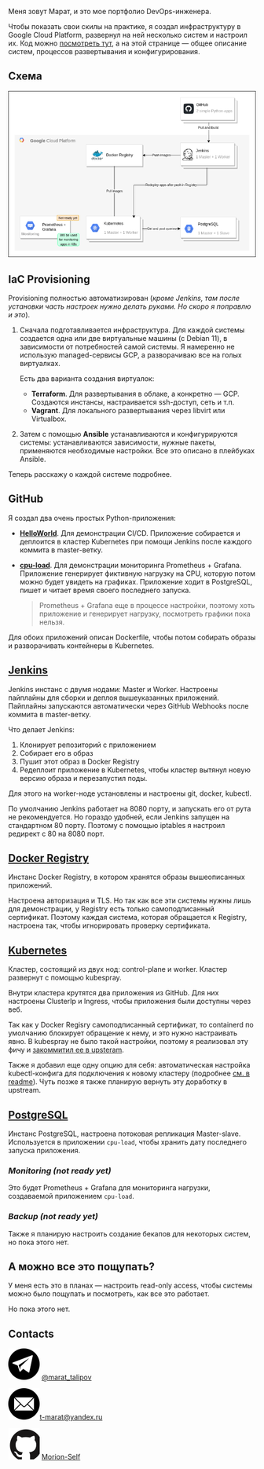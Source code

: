 
Меня зовут Марат, и это мое портфолио DevOps-инженера.

Чтобы показать свои скилы на практике, я создал инфраструктуру в Google Cloud Platform, развернул на ней несколько систем и настроил их. Код можно <a href="https://github.com/morion-devops" target="_blank">посмотреть тут</a>, а на этой странице — общее описание систем, процессов развертывания и конфигурирования.
 
 <!-- ----------------------------------------------------------------------------------------- -->

## Схема

![](./images/scheme.png)

<!-- ----------------------------------------------------------------------------------------- -->

## IaC Provisioning

Provisioning полностью автоматизирован (*кроме Jenkins, там после установки часть настроек нужно делать руками. Но скоро я поправлю и это*).

1. Сначала подготавливается инфраструктура. Для каждой системы создается одна или две виртуальные машины (с Debian 11), в зависимости от потребностей самой системы. Я намеренно не использую managed-сервисы GCP, а разворачиваю все на голых виртуалках.

   Есть два варианта создания виртуалок:

   * **Terraform**. Для развертывания в облаке, а конкретно — GCP. Создаются инстансы, настраивается ssh-доступ, сеть и т.п. 
   * **Vagrant**. Для локального развертывания через libvirt или Virtualbox.

1. Затем с помощью **Ansible** устанавливаются и конфигурируются системы: устанавливаются зависимости, нужные пакеты, применяются необходимые настройки. Все это описано в плейбуках Ansible.

Теперь расскажу о каждой системе подробнее.

<!-- ----------------------------------------------------------------------------------------- -->

## GitHub

Я создал два очень простых Python-приложения: 

* **<a href="https://github.com/morion-devops/hello" target="_blank">HelloWorld</a>**. Для демонстрации CI/CD. Приложение собирается и деплоится в кластер Kubernetes при помощи Jenkins после каждого коммита в master-ветку.

* **<a href="https://github.com/morion-devops/cpu-load" target="_blank">cpu-load</a>**. Для демонстрации мониторинга Prometheus + Grafana. Приложение генерирует фиктивную нагрузку на CPU, которую потом можно будет увидеть на графиках. Приложение ходит в PostgreSQL, пишет и читает время своего последнего запуска.

   > Prometheus + Grafana еще в процессе настройки, поэтому хоть приложение и генерирует нагрузку, посмотреть графики пока нельзя.

Для обоих приложений описан Dockerfile, чтобы потом собирать образы и разворачивать контейнеры в Kubernetes.

<!-- ----------------------------------------------------------------------------------------- -->

## <a href="https://github.com/morion-devops/jenkins" target="_blank">Jenkins</a>

Jenkins инстанс с двумя нодами: Master и Worker. Настроены пайплайны для сборки и деплоя вышеуказанных приложений. Пайплайны запускаются автоматически через GitHub Webhooks после коммита в master-ветку. 

Что делает Jenkins:

1. Клонирует репозиторий с приложением
1. Собирает его в образ
1. Пушит этот образ в Docker Registry
1. Редеплоит приложение в Kubernetes, чтобы кластер вытянул новую версию образа и перезапустил поды.

Для этого на worker-ноде установлены и настроены git, docker, kubectl.

По умолчанию Jenkins работает на 8080 порту, и запускать его от рута не рекомендуется. Но гораздо удобней, если Jenkins запущен на стандартном 80 порту. Поэтому с помощью iptables я настроил редирект с 80 на 8080 порт.

<!-- ----------------------------------------------------------------------------------------- -->

## <a href="https://github.com/morion-devops/registry" target="_blank">Docker Registry</a>

Инстанс Docker Registry, в котором хранятся образы вышеописанных приложений. 

Настроена авторизация и TLS. Но так как все эти системы нужны лишь для демонстрации, у Registry есть только самоподписанный сертификат. Поэтому каждая система, которая обращается к Registry, настроена так, чтобы игнорировать проверку сертификата.

<!-- ----------------------------------------------------------------------------------------- -->

## <a href="https://github.com/morion-devops/kubernetes" target="_blank">Kubernetes</a>

Кластер, состоящий из двух нод: control-plane и worker. Кластер развернут с помощью kubespray.

Внутри кластера крутятся два приложения из GitHub. Для них настроены ClusterIp и Ingress, чтобы приложения были доступны через веб.

Так как у Docker Regisry самоподписанный сертификат, то containerd по умолчанию блокирует обращение к нему, и это нужно настраивать явно. В kubespray не было такой настройки, поэтому я реализовал эту фичу и <a href="https://github.com/kubernetes-sigs/kubespray/pull/8298" target="_blank">закоммитил ее в upsteram</a>.

Также я добавил еще одну опцию для себя: автоматическая настройка kubectl-конфига для подключения к новому кластеру (подробнее <a href="https://github.com/morion-devops/kubernetes#readme" target="_blank">см. в readme</a>). Чуть позже я также планирую вернуть эту доработку в upstream.

<!-- ----------------------------------------------------------------------------------------- -->

## <a href="https://github.com/morion-devops/postgresql" target="_blank">PostgreSQL</a>

Инстанс PostgreSQL, настроена потоковая репликация Master-slave. Используется в приложении `cpu-load`, чтобы хранить дату последнего запуска приложения.

<!-- ----------------------------------------------------------------------------------------- -->

### *Monitoring (not ready yet)*

Это будет Prometheus + Grafana для мониторинга нагрузки, создаваемой приложением `cpu-load`.

<!-- ----------------------------------------------------------------------------------------- -->

### *Backup (not ready yet)*

Также я планирую настроить создание бекапов для некоторых систем, но пока этого нет.

<!-- ----------------------------------------------------------------------------------------- -->

## А можно все это пощупать?

У меня есть это в планах — настроить read-only access, чтобы системы можно было пощупать и посмотреть, как все это работает.

Но пока этого нет.


## Contacts

![telegram](images/telegram.svg) [@marat_talipov](https://t.me/marat_talipov)

![telegram](images/email.svg)[t-marat@yandex.ru](mailto:t-marat@yandex.ru)

![telegram](images/github.svg) [Morion-Self](https://github.com/Morion-Self)
